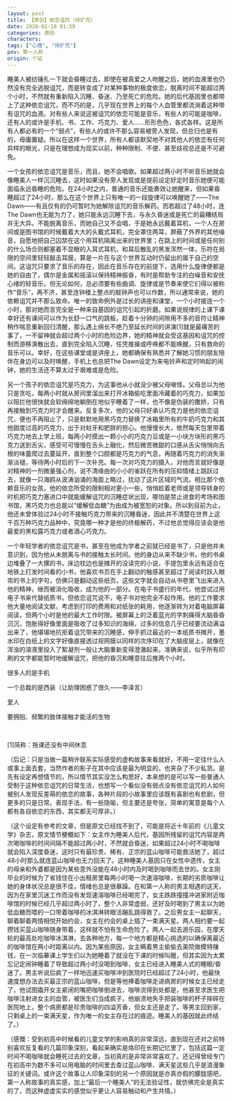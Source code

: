 ```yaml
---
layout: post
title: 【原创】依恋诅咒（待扩充）
date: 2020-02-18 01:59
categories: 原创
characters: 
tags: ["心理", "待扩充"]
pov: 第一人称
origin: 个站
---
```


睡美人被纺锤扎一下就会昏睡过去，即使在被真爱之人吻醒之后，她的血液里也仍然没有完全逃脱诅咒，而是转变成了对某种事物的极度依恋，脱离时间不能超过两个小时，不然就有重新陷入沉睡、昏迷、乃至死亡的危险。她的后代基因里也都带上了这种依恋诅咒，而不巧的是，几乎现在世界上的每个人血管里都流淌着这种带有诅咒的血液。对有些人来说这被诅咒的依恋可能是音乐，有些人的可能是咖啡，还有人的或许是手机、书、工作、巧克力、爱人……形形色色，各式各样。这是所有人都必有的一个“弱点”，有些人的或许不那么容易被旁人发现，但总归也是有的，毋庸置疑。所以在这样一个世界，所有人都该默契地不对其他人的依恋有任何异样的眼光，只是在理想成为现实以前，种种限制、不便、甚至歧视总还是不可避免。

一个女孩的依恋诅咒是音乐，而且，她不会唱歌。如果超过两小时不听音乐她就会像睡美人一样沉沉睡去，这时如果没有旁人发现或是提前设定好定时音乐她便可能面临永远昏睡的危险。在24小时之内，普通的音乐还能奏效让她醒来，但如果昏睡超过了24小时，那么在这个世界上只有唯一的一段旋律可以唤醒她了——The Dawn——有且仅有的仍可暂时为她解除诅咒的音乐解药。而若超过了48小时，连The Dawn也无能为力了，她只能永远沉睡下去，与永久昏迷或是死亡的最糟结局并无大异。不能脱离音乐，而她自己又不会唱，于是她永远戴着耳机，一个人在房间或是图书馆的时候戴着大大的头戴式耳机，完全罩住两耳，屏蔽了外界的其他噪音，自愿地把自己囚禁在这个用耳机隔离出来的世界里；在路上的时间或是任何别的什么场合则都塞着不显眼的入耳式耳机，和耳后散乱的黑发浑然一体，乐符在局限的空间里轻轻敲击耳膜，算是一片在与这个世界互动时仍留出的属于自己的空间。这诅咒只要求了音乐的存在，因此在音乐存在的前提下，选用什么旋律便都是她的自由了，偶尔是金属和摇滚以保持精神振奋，有时是帮助专注的白噪音和安抚心绪的轻音乐，但无论如何，总必须要有些曲调、旋律或是节奏来使它们得以被称作“音乐”，再不济，甚至连钟楼上整点的敲钟声也可以作数，所以通常来说，她的依赖诅咒并不那么致命。唯一的致命例外是过长的讲座和课堂，一个小时接连一个小时，那对她而言完全是一种来自基因的诅咒引起的折磨。如果说规律的上课下课幸好还有课间可以作为长舒一口气的跳板，趁着十分钟的间隙用不多的音符让精神稍作喘息重新回归清醒，那么遇上绵长不绝乃至延长时间的讲演[1]就是最痛苦的事了，一不留神就会超过两个小时的危险边界，她的精神就会受这基因和诅咒的控制而游移涣散出去，直到完全陷入沉睡，任凭推搡或呼唤都不能唤醒，只有救命的音乐可以。幸好，在这些课堂或是讲座上，她都确保有熟悉并了解她习惯的朋友陪伴在身边可以及时唤醒，手机上也总把The Dawn设定为来电铃声和定时响起的闹钟，她的生活还不算太过于艰难或是危险。

另一个孩子的依恋诅咒是巧克力，为这事他从小就没少被父母嗔怪。父母总以为他只是贪吃，每两小时就从房间里溜出来打开冰箱偷吃里面冷藏着的巧克力，如果加以阻拦他很快就会软绵绵地躺倒在地似乎睡着了一样，也不像是伪装的撒娇，只有再接触到巧克力时才会醒来。反复多次，他的父母只好承认巧克力是他的依恋诅咒，便也不再阻止了，只是默默地用黑巧克力替换了冰箱里所有的牛奶巧克力和其他甜度过高的巧克力，出于对蛀牙和肥胖的担心。他慢慢长大，依然每天包里带着巧克力地去上学上班，每两小时摸出一颗小小的巧克力豆或是一小块方块形的黑巧克力送到舌尖，感受可可慢慢在舌头上融化，然后微苦微甜的口感从舌尖悄悄向舌根的味蕾爬过去蔓延开，直到整个口腔都是巧克力的气息，再随着巧克力的消失渐渐淡褪，等待两小时后的下一次补充。每一次对巧克力的摄入，对他而言就好像是对精神的一剂微量强心剂，说不清缘由的小小的雀跃在所有的压抑情绪上跳跃过去，就像一只海鸥从波涛汹涌的海面上略过，扰动了这片区域的气流。相比那个依赖音乐的女孩，他的依恋所受的限制相对更小一些，悄悄趁着老师或是领导转身的时机把巧克力塞进口中就能缓解诅咒的沉睡症状出现，哪怕是禁止进食的考场和图书馆，黑巧克力也总能以“缓解低血糖”为由成为被宽恕的对象。所以到目前为止，他还未曾体验过24小时不接触巧克力带来的沉睡昏迷，因此并不清楚在世界上这千百万种巧克力品种中，究竟哪一种才是他的终极解药，不过他总觉得应该会是他最爱的黑松露巧克力或者酒心巧克力。

一个年轻学者的依恋诅咒是书，甚至在他成为学者之前就已经是书了，只是他并未意识到，因为他从未脱离与书的接触太长时间。他的身边从来不缺少书，他的书桌边堆叠了一大摞的书，床边枕边也是摊开的没读完的小说，手提包里永远有适合在地铁上打发时间看的小书，他喜欢书页在手上翻动的触感甚至超过了阅读时跃入眼帘的书上的字句，仿佛只是翻动这些纸页，这些文字就会自动从书卷里飞出来进入他的精神，继而被消化吸收，成为他的一部分。在电子书盛行的年代，他尝试过用电子书来代替纸质书，但依恋诅咒说不，电子书对他完全不起作用。他的工作要求他大量地阅读文献，考虑到打印的费用和对纸张的耗用，他逐渐转为对着电脑屏幕阅读，但两个小时是他的最大工作时限。被屏幕上的泛着蓝光的字刺痛得大脑昏昏沉沉，饱胀得好像里面是吸收了过多知识的海绵，过多的信息几乎已经要流动满溢出来了，他堪堪地抗拒着诅咒带来的沉睡感，伸手抓过最近的一本纸质书摊开，墨水印在白纸上的文字好像直接透过视网膜以同样的次序印在了大脑皮层上，就像在浑浊的溶液里投入了絮凝剂一般让大脑重新变得澄澈起来。准确来说，似乎所有印刷的文字都能暂时地缓解诅咒，把他的昏沉和睡意往后推两个小时。

很多人的是手机

一个总裁的是西装（让助理困惑了很久——李泽言）

爱人

要拥抱、频繁的肢体接触才能活的生物

<br>

[1]简称：拖课还没有中间休息

（后记：只是当做一篇稍许联系实际感受的虚构故事来看就好，不用一定往什么人或事上面去套，当然作者的影子在其中应该是最为明显的，也夹杂了不少私货。是先有设定再想情节的，所以情节其实没怎么构思好，本来想的是可以写一些普通人受制于这种依恋诅咒的日常生活，也想写一个看似没有弱点没有依恋诅咒的人如何被别人发现反差萌的依恋的故事，各种片段的小故事里应该既有喜剧也有悲剧，但更多的只是日常。表现手法，有一些隐喻，但主要还是夸张，简单的寓意是每个人都有各自依恋的东西，其实都无可厚非。）

（这个设定有参考的文章，但是原文已经找不到了，可能是将近十年前的《儿童文学》杂志，原文情节梗概如下：女主作为睡美人后代，基因所残留的诅咒内容是两次喝咖啡的时间间隔不能超过两小时，不然就会昏迷，如果超过24小时不喝咖啡就会陷入深度昏迷，这时只有最珍贵、稀有、正宗的蓝山咖啡可能救活她了，超过48小时那么就连蓝山咖啡也无力回天了。这种睡美人基因只在女性中遗传，女主的母亲和外婆都是因为某些意外没能在48小时内及时喝到咖啡而去世的。女主刚毕业的时候为了省钱住在小出租房里每两小时喝一次速溶咖啡，长期的劣质咖啡让她的身体状况总是很不佳，情绪也总是很暴躁。在和第一人称的男主相遇的这天，因为在家里沉迷工作而没有发现速溶咖啡已经喝完了，女主跌跌撞撞冲进家附近咖啡馆的时候已经几乎超过两小时了，整个人非常虚弱，还好及时喝到了男主以为她低血糖而喂的一口带着咖啡的冰淇淋转眼活蹦乱跳得救了。之后男女主一起聊天，聊着聊着两情相悦开始约会，女主在约会的桌上插了一束满天星。两人相约要一起攒钱买蓝山咖啡随身带着，这样就不怕有生命危险了。两人一起去游乐园，在摩天轮的最高处吃咖啡冰淇淋，去各种地方，每一个地方都是精心挑选的以确保离最近的咖啡馆在两小时距离以内。因为某些原因，女主瞒着男主偷偷去美院做模特赚钱，在一次临摹课上学生们以为她睡着了就没在下课的时候叫醒，但其实因为太累忘记定闹钟睡着了导致超过两小时没喝到咖啡，女主已经进入睡美人式的睡眠/昏迷了。男主听说后疯了一样地迅速买咖啡冲到医院时已经超过了24小时，他最快速度想办法去买最正宗的蓝山咖啡，但是等他捧着咖啡走进病房的时候女主已经走了，他试图撬开女主紧闭的嘴把咖啡倒进去，咖啡流得到处都是，他甚至求医生把咖啡注射进女主的血管，被医生们当成疯子，他崩溃地失手把装咖啡的杯子摔碎在医院地上，整个病房都是珍贵咖啡的四溢芳香，但女主还是走了。等男主回到家，只剩桌上的一束满天星，作为唯一的女主存在过的痕迹。睡美人的基因就此终结了。）

（感慨：受到初高中时候看的儿童文学的影响真的非常深远，直到现在还对之前特别喜欢反复看的几篇印象深刻，看起来确实是烙印在长期记忆里了，包括这篇一定时间不喝咖啡就会睡死过去的文章，当初真的是非常非常喜欢了。还记得曾经专门在初高中为数不多可以用电脑的时间里去查过蓝山咖啡、满天星这些几乎是浪漫象征的关键词。或许这个故事让人印象深刻的另一个原因就是亦真亦假的朦胧感吧，第一人称故事的真实感，加上“最后一个睡美人”的无法验证性，就仿佛完全是真实的了，而这种虚虚实实的感觉似乎更让人容易触动和产生共情。）
